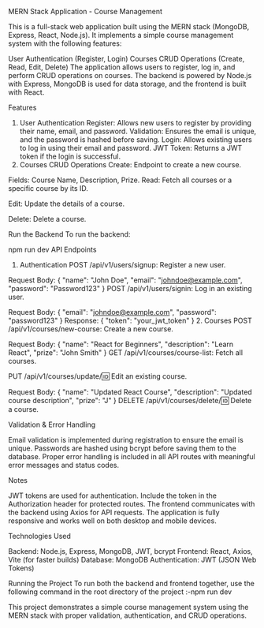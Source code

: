 MERN Stack Application - 
Course Management

This is a full-stack web application built using the MERN stack (MongoDB, Express, React, Node.js). It implements a simple course management system with the following features:


User Authentication (Register, Login)
Courses CRUD Operations (Create, Read, Edit, Delete)
The application allows users to register, log in, and perform CRUD operations on courses. The backend is powered by Node.js with Express, MongoDB is used for data storage, and the frontend is built with React.



Features
1. User Authentication
Register: Allows new users to register by providing their name, email, and password.
Validation: Ensures the email is unique, and the password is hashed before saving.
Login: Allows existing users to log in using their email and password.
JWT Token: Returns a JWT token if the login is successful.
2. Courses CRUD Operations
Create: Endpoint to create a new course.

Fields: Course Name, Description, Prize.
Read: Fetch all courses or a specific course by its ID.

Edit: Update the details of a course.

Delete: Delete a course.



Run the Backend
To run the backend:



npm run dev
API Endpoints
1. Authentication
POST /api/v1/users/signup: Register a new user.

Request Body: { "name": "John Doe", "email": "johndoe@example.com", "password": "Password123" }
POST /api/v1/users/signin: Log in an existing user.

Request Body: { "email": "johndoe@example.com", "password": "password123" }
Response: { "token": "your_jwt_token" }
2. Courses
POST /api/v1/courses/new-course: Create a new course.

Request Body: { "name": "React for Beginners", "description": "Learn React", "prize": "John Smith" }
GET /api/v1/courses/course-list: Fetch all courses.

PUT /api/v1/courses/update/:id: Edit an existing course.

Request Body: { "name": "Updated React Course", "description": "Updated course description", "prize": "J" }
DELETE /api/v1/courses/delete/:id: Delete a course.



Validation & Error Handling

Email validation is implemented during registration to ensure the email is unique.
Passwords are hashed using bcrypt before saving them to the database.
Proper error handling is included in all API routes with meaningful error messages and status codes.



Notes

JWT tokens are used for authentication. Include the token in the Authorization header for protected routes.
The frontend communicates with the backend using Axios for API requests.
The application is fully responsive and works well on both desktop and mobile devices.


Technologies Used

Backend: Node.js, Express, MongoDB, JWT, bcrypt
Frontend: React, Axios, Vite (for faster builds)
Database: MongoDB
Authentication: JWT (JSON Web Tokens)


Running the Project
To run both the backend and frontend together, use the following command in the root directory of the project :-npm run dev




This project demonstrates a simple course management system using the MERN stack with proper validation, authentication, and CRUD operations.
